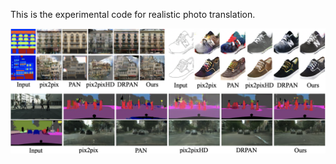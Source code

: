 This is the experimental code for realistic photo translation.

![realistic](../../Figures/resmasktoimg.jpg)

